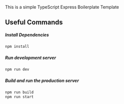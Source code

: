This is a simple TypeScript Express Boilerplate Template 

## Useful Commands

##### Install Dependencies 
```bash
npm install
```

##### Run development server 
```bash
npm run dev
```

##### Build and run the production server 
```bash
npm run build
npm run start
```
